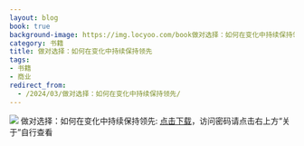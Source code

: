 ```yaml
---
layout: blog
book: true
background-image: https://img.locyoo.com/book做对选择：如何在变化中持续保持领先.jpg
category: 书籍
title: 做对选择：如何在变化中持续保持领先
tags:
- 书籍
- 商业
redirect_from:
  - /2024/03/做对选择：如何在变化中持续保持领先/
---
```

![](https://img.locyoo.com/book做对选择：如何在变化中持续保持领先.jpg)
做对选择：如何在变化中持续保持领先: <a name = "ref1" href="https://url18.ctfile.com/f/50983618-1375541722-294c88?p=3619">点击下载</a>，访问密码请点击右上方“关于”自行查看